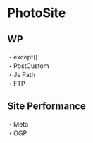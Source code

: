 # PhotoSite  

## WP  
・except()                        　  　　                                                                                             　　                                                         
・PostCustom  
・Js Path  
・FTP

## Site Performance
・Meta  
・OGP
